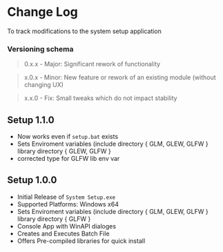 # Change Log 
To track modifications to the system setup application

### Versioning schema
> 0.x.x - Major: Significant rework of functionality

> x.0.x - Minor: New feature or rework of an existing module (without changing UX)

> x.x.0 - Fix:   Small tweaks which do not impact stability

## Setup 1.1.0
- Now works even if `setup.bat` exists
- Sets Enviroment variables (include directory { GLM, GLEW, GLFW } library directory { GLEW, GLFW }
- corrected type for GLFW lib env var

## Setup 1.0.0
- Initial Release of `System Setup.exe`
- Supported Platforms: Windows x64
- Sets Enviroment variables (include directory { GLM, GLEW, GLFW } library directory { GLFW }
- Console App with WinAPI dialoges
- Creates and Executes Batch File
- Offers Pre-compiled libraries for quick install
